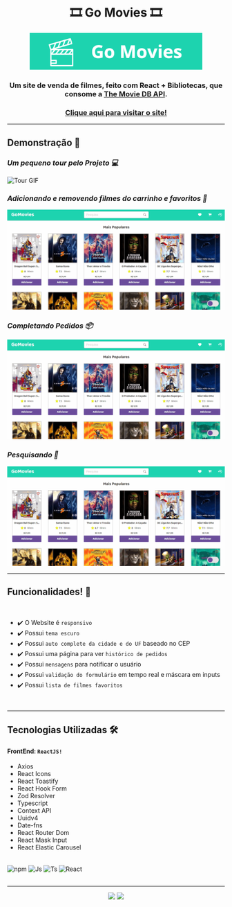 <h1 align="center">🎞️ Go Movies 🎞️</h1>

<div align="center">
 <img src="./github/cover.png" width="400px" alt="Home Image"/>
</div>

<h3 align="center">Um site de venda de filmes, feito com React + Bibliotecas, que consome a <a href="https://developers.themoviedb.org/3/">The Movie DB API</a>.</h3>
<h3 align="center"><a href="https://go-movies.vercel.app/">Clique aqui para visitar o site!</a></h3>

---

<h2>Demonstração 🎥</h2>

_<h3>Um pequeno tour pelo Projeto 💻</h3>_

<img src="./github/tour.gif" alt="Tour GIF"/>

_<h3>Adicionando e removendo filmes do carrinho e favoritos 🛒</h3>_

<img src="./github/favoritos_carrinho.gif" alt="Carrinho GIF"/>

_<h3>Completando Pedidos 📦</h3>_

<img src="./github/pedido_completo.gif" alt="Pedidos GIF"/>

_<h3>Pesquisando 🔎</h3>_

<img src="./github/pesquisa.gif" alt="Tour GIF"/>

<br>

---

<h2>Funcionalidades! 🚀</h2>

<br>

- ✔️ O Website é `responsivo`
- ✔️ Possui `tema escuro`
- ✔️ Possui `auto complete da cidade e do UF` baseado no CEP
- ✔️ Possui uma página para ver `histórico de pedidos`
- ✔️ Possui `mensagens` para notificar o usuário
- ✔️ Possui `validação do formulário` em tempo real e máscara em inputs
- ✔️ Possui `lista de filmes favoritos`

<br>

---

<h2>Tecnologias Utilizadas 🛠</h2>

#### FrontEnd: `ReactJS!`

- Axios
- React Icons
- React Toastify
- React Hook Form
- Zod Resolver
- Typescript
- Context API
- Uuidv4
- Date-fns
- React Router Dom
- React Mask Input
- React Elastic Carousel

<div style="display: inline_block"><br>
  <img align="center" alt="npm" height="35" width="45" src="https://cdn.jsdelivr.net/gh/devicons/devicon/icons/npm/npm-original-wordmark.svg" />
  <img align="center" alt="Js" height="35" width="45"  src="https://cdn.jsdelivr.net/gh/devicons/devicon/icons/javascript/javascript-plain.svg">
  <img align="center" alt="Ts" height="35" width="45" src="https://cdn.jsdelivr.net/gh/devicons/devicon/icons/typescript/typescript-plain.svg">
  <img align="center" alt="React" height="35" width="45" src="https://cdn.jsdelivr.net/gh/devicons/devicon/icons/react/react-original.svg">
 </div>

<br>

---

<div id="footer" align="center"><a href="https://www.linkedin.com/in/matheus-andrade23/" target="_blank"><img src="https://img.shields.io/badge/-LinkedIn-%230077B5?style=for-the-badge&logo=linkedin&logoColor=white" target="_blank"></a>
<a href = "mailto:matheusandrade.ma2003@gmail.com"><img src="https://img.shields.io/badge/-Gmail-%23333?style=for-the-badge&logo=gmail&logoColor=white" target="_blank"></a></div>
